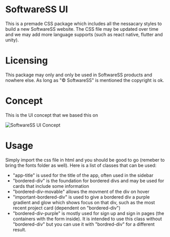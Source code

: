 # SoftwareSS UI
This is a premade CSS package which includes all the nessacary styles to build a new SoftwareSS website. The CSS file may be updated over time and we may add more language supports (such as react native, flutter and unity).

# Licensing
This package may only and only be used in SoftwareSS products and nowhere else. As long as "© SoftwareSS" is mentioned the copyright is ok.

# Concept
This is the UI concept that we based this on

![SoftwareSS UI Concept](https://user-images.githubusercontent.com/69199901/187264539-399d4590-34c0-4e72-a97d-7156275974d0.jpg)

# Usage
Simply import the css file in html and you should be good to go (remeber to bring the fonts folder as well).
Here is a list of classes that can be used:
- "app-title" is used for the title of the app, often used in the sidebar
- "bordered-div" is the foundation for bordered divs and may be used for cards that include some information
- "bordered-div-movable" allows the movment of the div on hover
- "important-bordered-div" is used to give a bordered div a purple gradient and glow which shows focus on that div, such as the most recent project card (dependent on "bordered-div")
- "bordered-div-purple" is mostly used for sign up and sign in pages (the containers with the form inside). It is intended to use this class without "bordered-div" but you can use it with "bordred-div" for a different result.
